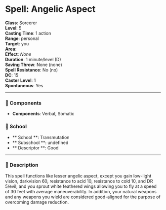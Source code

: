 
# Spell: Angelic Aspect
**Class**: Sorcerer  
**Level**: 5  
**Casting Time**: 1 action  
**Range**: personal  
**Target**: you  
**Area**:   
**Effect**: _None_  
**Duration**: 1 minute/level (D)  
**Saving Throw**: None (none)  
**Spell Resistance**: No (no)  
**DC**: 15  
**Caster Level**: 1  
**Spontaneous**: Yes

---

### 🔮 Components
- **Components**: Verbal, Somatic

### 🏫 School
- ** School **: Transmutation
- ** Subschool **: undefined
- ** Descriptor **: Good
---

### 📜 Description
This spell functions like lesser angelic aspect, except you gain low-light vision, darkvision 60, resistance to acid 10, resistance to cold 10, and DR 5/evil, and you sprout white feathered wings allowing you to fly at a speed of 30 feet with average maneuverability. In addition, your natural weapons and any weapons you wield are considered good-aligned for the purpose of overcoming damage reduction.
